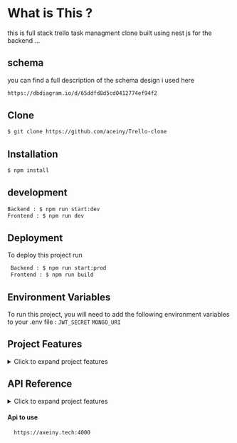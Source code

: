 # What is This ?

this is full stack trello task managment clone built using nest js for the backend ...

## schema

you can find a full description of the schema design i used here

```bash
https://dbdiagram.io/d/65ddfd8d5cd0412774ef94f2
```

## Clone

```bash
$ git clone https://github.com/aceiny/Trello-clone
```

## Installation

```bash
$ npm install
```

## development

```bash
Backend : $ npm run start:dev
Frontend : $ npm run dev
```

## Deployment

To deploy this project run

```bash
 Backend : $ npm run start:prod
 Frontend : $ npm run build
```

## Environment Variables

To run this project, you will need to add the following environment variables to your .env file :
`JWT_SECRET`
`MONGO_URI`

## Project Features

<details>
<summary>Click to expand project features</summary>

**User Authentication :**

- Allow users to sign up, log in, and log out. Use authentication to secure user-specific data and actions.
- Allow users to update account informations

**Boards:**

- Create boards.
- View all boards a user has access to.
- Update board details (name, description, etc.).
- Delete boards (with appropriate permissions).

**Lists:**

- Create lists within a board.
- Reorder lists within a board.
- Update list details (name, color, etc.).
- Delete lists (with appropriate permissions).

**Cards:**

- Create cards within a list.
- Drag and drop cards between lists.
- Update card details (name, description, due date, etc.).
- Assign users to cards.
- Add labels to cards.
- Add attachments to cards.
- Add comments to cards.
- Delete cards (with appropriate permissions).

**Real-time Updates**: Use WebSockets or a similar technology to provide real-time updates when changes are made to boards, lists, or cards.

**Collaboration:**

- Allow multiple users to collaborate on the same board.
- Implement permissions to control who can view, edit, and delete boards, lists, and cards.

**Search**: Implement a search functionality to quickly find boards, lists, or cards based on keywords.

**Notifications:**

- Notify users of important events (e.g., when they are added to a board, when a card is assigned to them, etc.).
- Allow users to manage their notification settings.

**Archiving**: Allow users to archive boards, lists, or cards to keep their workspace organized.

**Activity Log**: Keep a log of all actions performed on boards, lists, and cards, allowing users to track changes and revert if needed.

**Mobile Responsiveness**: Ensure the application is responsive and usable on mobile devices.

**Data Backup**: Implement regular backups to prevent data loss.

**Performance Optimization**: Optimize the application for performance, especially for operations involving large numbers of boards, lists, or cards.

</details>

## API Reference

<details> 
<summary>Click to expand project features</summary>

#### Signup new user

```http
POST /auth/signup
```

| Parameter   | Type     |
| :---------- | :------- |
| `Username`  | `string` |
| `Passsword` | `string` |

#### Login user

```http
GET /auth/login
```

| Parameter   | Type     |
| :---------- | :------- |
| `Username`  | `string` |
| `Passsword` | `string` |

#### Get all user boards

```http
GET /board  'require auth'
```

| Parameter | Type |
| :-------- | :--- |
| ``        | ``   |

#### Get Board by ID

```http
GET /board/:id  'require auth'
```

| Parameter | Type     |
| :-------- | :------- |
| `id`      | `string` |

#### Create Board

```http
POST /board  'require auth'
```

| Parameter | Type       |
| :-------- | :--------- |
| `board`   | `BoardDto` |

#### Update Board

```http
PUT /board/:id  'require auth'
```

| Parameter | Type     |
| :-------- | :------- |
| `id`      | `string` |
| `board`   | `Board`  |

#### Delete Board

```http
DELETE /board/:id  'require auth'
```

| Parameter | Type     |
| :-------- | :------- |
| `id`      | `string` |

#### Get All Lists by Board ID

```http
GET /list/all/:boardId  'require auth'
```

| Parameter | Type     |
| :-------- | :------- |
| `boardId` | `string` |

#### Get List by ID

```http
GET /list/:id  'require auth'
```

| Parameter | Type     |
| :-------- | :------- |
| `Id`      | `string` |

#### Create List

```http
POST /list/:boardId  'require auth'
```

| Parameter | Type      |
| :-------- | :-------- |
| `boardId` | `string`  |
| `list`    | `ListDto` |

#### Reorder List

```http
POST /list/:listId/:boardId  'require auth'
```

| Parameter  | Type     |
| :--------- | :------- |
| `listId`   | `string` |
| `boardId`  | `string` |
| `position` | `number` |

#### Update List

```http
PUT /list/:id  'require auth'
```

| Parameter | Type      |
| :-------- | :-------- |
| `id`      | `string`  |
| `list`    | `ListDto` |

#### Delete List

```http
DELETE /list/:id  'require auth'
```

| Parameter | Type     |
| :-------- | :------- |
| `id`      | `string` |

#### Get Cards by List ID

```http
GET /card/all/:listId  'require auth'
```

| Parameter | Type     |
| :-------- | :------- |
| `listId	`  | `string` |

#### Get Card by ID

```http
GET /card/all/:listId  'require auth'
```

| Parameter | Type     |
| :-------- | :------- |
| `cardId`  | `string` |

#### Create Card

```http
GET /card/all/:listId  'require auth'
```

| Parameter | Type      |
| :-------- | :-------- |
| `listId`  | `string`  |
| `card`    | `CardDto` |

#### Reorder Card

```http
POST /card/:cardId/:listId  'require auth'
```

| Parameter  | Type     |
| :--------- | :------- |
| `cardId`   | `string` |
| `listId`   | `string` |
| `position` | `number` |

#### Update Card

```http
PUT /card/:cardId  'require auth'
```

| Parameter | Type            |
| :-------- | :-------------- |
| `cardId`  | `string`        |
| `card`    | `CardUpdateDto` |

#### Delete Card

```http
DELETE /card/:cardId  'require auth'
```

| Parameter | Type     |
| :-------- | :------- |
| `cardId`  | `string` |

</details>

#### Api to use 

```http
  https://axeiny.tech:4000
```
